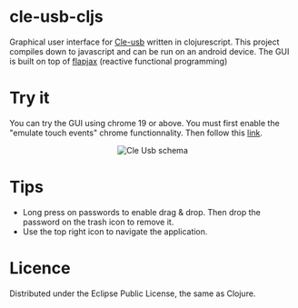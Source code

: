 cle-usb-cljs
============

Graphical user interface for [Cle-usb](https://github.com/Ewen0/cle-usb) written in clojurescript.
This project compiles down to javascript and can be run on an android device.
The GUI is built on top of [flapjax](http://www.flapjax-lang.org/) (reactive functional programming)

Try it
======

You can try the GUI using chrome 19 or above. You must first enable the "emulate touch events" chrome functionnality. Then follow this [link](http://cle-usb-cljs.herokuapp.com/).

<p align="center">
   <img src="https://github.com/Ewen0/cle-usb/blob/master/img/emulate_touch_event?raw=true" alt="Cle Usb schema"/>
</p>

Tips
====

* Long press on passwords to enable drag & drop. Then drop the password on the trash icon to remove it.
* Use the top right icon to navigate the application.

Licence
=======

Distributed under the Eclipse Public License, the same as Clojure.
